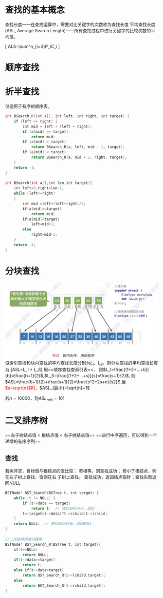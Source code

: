 # 查找的基本概念
查找长度——在查找运算中，需要对比关键字的次数称为查找长度
平均查找长度(ASL, Average Search Length)——所有查找过程中进行关键字的比较次数的平均值。

\[ ALS=\sum^n_{i=0}P_iC_i \]

# 顺序查找

# 折半查找
仅适用于有序的顺序表。
```c
int BSearch_R(int a[], int left, int right, int target) {
    if (left <= right) {
        int mid = left + (left + right);
        if (a[mid] == target)
            return mid;
        if (a[mid] > target)
            return BSearch_R(a, left, mid - 1, target);
        if (a[mid] < target)
            return BSearch_R(a, mid + 1, right, target);
    }
    return -1;
}

int BSearch(int a[],int len,int target){
    int left=0,right=len-1;
    while (left<=right)
    {
        int mid =left+(left+right)/2;
        if(a[mid]==target)
            return mid;
        if(a[mid]<target)
            left=mid+1;
        else
            right=mid-1;
    }
    return -1;
}
```
# 分块查找
![alt text](Image/分块查找.png)
设索引查找和块内查找的平均查找⻓度分别为$L_I$、$L_S$，则分块查找的平均查找长度为
\[ASL=L_I + L_S\]
用==顺序查找查索引表==，
则$L_I=\frac{(1+2+...+b)}{b}=\frac{b+1}{2}$,$L_S=\frac{(1+2+...+s)}{s}=\frac{s+1}{2}$,
则$ASL=\frac{b+1}{2}+\frac{s+1}{2}=\frac{s^2+2s+n}{s2}$,当<font color=red>$s=\sqrt{n}$时</font>，$ASL_{最小}=\sqrt{n}+1$

若$n=10000$，则$ASL_{min}=101$

# 二叉排序树
==左子树结点值 < 根结点值 < 右子树结点值==
==进行中序遍历，可以得到一个递增的有序序列==

## 查找
若树非空，目标值与根结点的值比较：
若相等，则查找成功；
若小于根结点，则在左子树上查找，否则在右
子树上查找。
查找成功，返回结点指针；查找失败返回NULL

```c
BSTNode* BST_Search(BSTree t, int target) {
    while (t != NULL) {
        if (t->data == target)
            return t;  // 找到目标节点，返回
        t=(target>t->data)?t->rchild:t->lchild;
    }
    return NULL;  // 未找到目标值，返回NULL
}

//二叉排序树递归搜索
BSTNode* BST_Search_R(BSTree t, int target){
    if(t==NULL)
        return NULL;
    if(t->data==target)
        return t;
    else if(t->data>target)
        return BST_Search_R(t->lchild,target);
    else
        return BST_Search_R(t->rchild,target);
}
```





